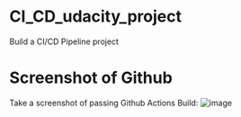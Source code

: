 # CI_CD_udacity_project
Build a CI/CD Pipeline project

# Screenshot of Github
Take a screenshot of passing Github Actions Build:
![image](https://user-images.githubusercontent.com/27867802/182521500-86f6d9ba-4913-4ca7-85d2-9e13776db1f7.png)

